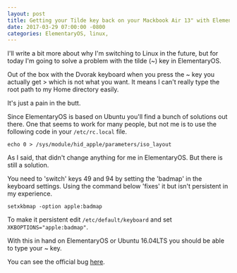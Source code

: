 ```yaml
---
layout: post
title: Getting your Tilde key back on your Mackbook Air 13" with ElementaryOS
date: 2017-03-29 07:00:00 -0800
categories: ElementaryOS, linux,
---
```


I'll write a bit more about why I'm switching to Linux in the future, but for today I'm going to solve a problem with the tilde (~) key in ElementaryOS.

Out of the box with the Dvorak keyboard when you press the ~ key you actually get > which is not what you want. It means I can't really type the root path to my Home directory easily.

It's just a pain in the butt.

Since ElementaryOS is based on Ubuntu you'll find a bunch of solutions out there. One that seems to work for many people, but not me is to use the following code in your `/etc/rc.local` file.

`echo 0 > /sys/module/hid_apple/parameters/iso_layout`

As I said, that didn't change anything for me in ElementaryOS. But there is still a solution.

You need to 'switch' keys 49 and 94 by setting the 'badmap' in the keyboard settings. Using the command below 'fixes' it but isn't persistent in my experience.

`setxkbmap -option apple:badmap`

To make it persistent edit `/etc/default/keyboard` and set `XKBOPTIONS="apple:badmap"`.

With this in hand on ElementaryOS or Ubuntu 16.04LTS you should be able to type your ~ key.

You can see the official bug [here](https://bugs.launchpad.net/ubuntu/+source/linux/+bug/1245081).
